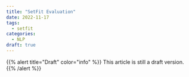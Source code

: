 ```yaml
---
title: "SetFit Evaluation"
date: 2022-11-17
tags:
  - setfit
categories:
  - NLP
draft: true
---
```


{{% alert title="Draft" color="info" %}}
This article is still a draft version.
{{% /alert %}}

